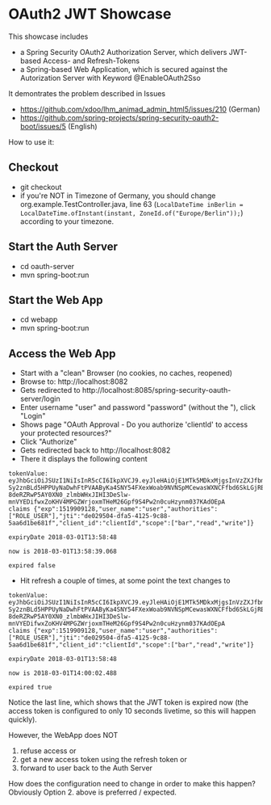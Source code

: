 # OAuth2 JWT Showcase

This showcase includes
- a Spring Security OAuth2 Authorization Server, which delivers JWT-based Access- and Refresh-Tokens
- a Spring-based Web Application, which is secured against the Autorization Server with Keyword @EnableOAuth2Sso

It demontrates the problem described in Issues
- https://github.com/xdoo/lhm_animad_admin_html5/issues/210 (German)
- https://github.com/spring-projects/spring-security-oauth2-boot/issues/5 (English)

How to use it:

## Checkout
- git checkout
- if you're NOT in Timezone of Germany, you should change org.example.TestController.java, line 63 (`LocalDateTime inBerlin = LocalDateTime.ofInstant(instant, ZoneId.of("Europe/Berlin"));`) according to your timezone.

## Start the Auth Server
- cd oauth-server
- mvn spring-boot:run

## Start the Web App
- cd webapp
- mvn spring-boot:run

## Access the Web App
- Start with a "clean" Browser (no cookies, no caches, reopened)
- Browse to: http://localhost:8082
- Gets redirected to http://localhost:8085/spring-security-oauth-server/login
- Enter username "user" and password "password" (without the "), click "Login"
- Shows page "OAuth Approval - Do you authorize 'clientId' to access your protected resources?"
- Click "Authorize"
- Gets redirected back to http://localhost:8082
- There it displays the following content

```
tokenValue: eyJhbGciOiJSUzI1NiIsInR5cCI6IkpXVCJ9.eyJleHAiOjE1MTk5MDkxMjgsInVzZXJfbmFtZSI6InVzZXIiLCJhdXRob3JpdGllcyI6WyJST0xFX1VTRVIiXSwianRpIjoiZGUwMjk1MDQtZGZhNS00MTI1LTljODgtNWFhNmQxYmU2ODFmIiwiY2xpZW50X2lkIjoiY2xpZW50SWQiLCJzY29wZSI6WyJiYXIiLCJyZWFkIiwid3JpdGUiXX0.cw1URBX7bKcvBvIIOUeD2bKWtZNi0xYPPiOyIvf1hOIi_JmP53IJwDkByoO5WvOpyF0REuW-Sy2znBLd5HPPUyNaDwhFtPVAAByKa4SNY54FXexWoab9NVNSpMCewasWXNCFfbd6SkLGjRBXisLyNlSPjb2mo9AzIuWbSYMikg9phWSxRbESXi_2sk4G_ROYdE7X07TF745MK4s96xLPdDxz_Zo3DXrGgr70IFOQIHmfGg4FI8ggI58-8deRZRwP5AY0XN0_zlmbWHxJIHI3DeSlw-mnVYEDifwxZoKHV4MPGZWrjoxmTHeM26Gpf9S4Pw2n0cuHzynm037KAdOEpA
claims {"exp":1519909128,"user_name":"user","authorities":["ROLE_USER"],"jti":"de029504-dfa5-4125-9c88-5aa6d1be681f","client_id":"clientId","scope":["bar","read","write"]}

expiryDate 2018-03-01T13:58:48

now is 2018-03-01T13:58:39.068

expired false
```

- Hit refresh a couple of times, at some point the text changes to

```
tokenValue: eyJhbGciOiJSUzI1NiIsInR5cCI6IkpXVCJ9.eyJleHAiOjE1MTk5MDkxMjgsInVzZXJfbmFtZSI6InVzZXIiLCJhdXRob3JpdGllcyI6WyJST0xFX1VTRVIiXSwianRpIjoiZGUwMjk1MDQtZGZhNS00MTI1LTljODgtNWFhNmQxYmU2ODFmIiwiY2xpZW50X2lkIjoiY2xpZW50SWQiLCJzY29wZSI6WyJiYXIiLCJyZWFkIiwid3JpdGUiXX0.cw1URBX7bKcvBvIIOUeD2bKWtZNi0xYPPiOyIvf1hOIi_JmP53IJwDkByoO5WvOpyF0REuW-Sy2znBLd5HPPUyNaDwhFtPVAAByKa4SNY54FXexWoab9NVNSpMCewasWXNCFfbd6SkLGjRBXisLyNlSPjb2mo9AzIuWbSYMikg9phWSxRbESXi_2sk4G_ROYdE7X07TF745MK4s96xLPdDxz_Zo3DXrGgr70IFOQIHmfGg4FI8ggI58-8deRZRwP5AY0XN0_zlmbWHxJIHI3DeSlw-mnVYEDifwxZoKHV4MPGZWrjoxmTHeM26Gpf9S4Pw2n0cuHzynm037KAdOEpA
claims {"exp":1519909128,"user_name":"user","authorities":["ROLE_USER"],"jti":"de029504-dfa5-4125-9c88-5aa6d1be681f","client_id":"clientId","scope":["bar","read","write"]}

expiryDate 2018-03-01T13:58:48

now is 2018-03-01T14:00:02.488

expired true
```

Notice the last line, which shows that the JWT token is expired now (the access token is configured to only 10 seconds livetime, so this will happen quickly). 

However, the WebApp does NOT
1. refuse access or
2. get a new access token using the refresh token or
3. forward to user back to the Auth Server

How does the configuration need to change in order to make this happen? Obviously Option 2. above is preferred / expected.
